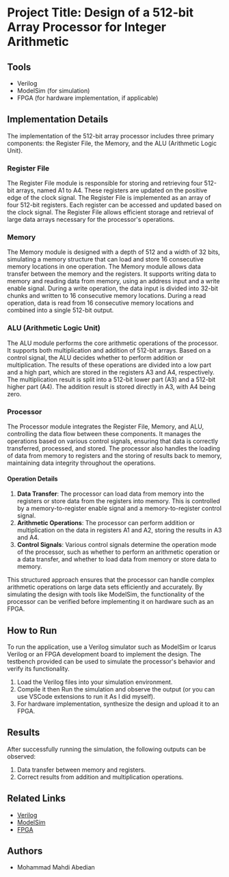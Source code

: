# Project Title: Design of a 512-bit Array Processor for Integer Arithmetic

## Tools

- Verilog
- ModelSim (for simulation)
- FPGA (for hardware implementation, if applicable)

## Implementation Details

The implementation of the 512-bit array processor includes three primary components: the Register File, the Memory, and the ALU (Arithmetic Logic Unit).

### Register File

The Register File module is responsible for storing and retrieving four 512-bit arrays, named A1 to A4. These registers are updated on the positive edge of the clock signal. The Register File is implemented as an array of four 512-bit registers. Each register can be accessed and updated based on the clock signal. The Register File allows efficient storage and retrieval of large data arrays necessary for the processor's operations.

### Memory

The Memory module is designed with a depth of 512 and a width of 32 bits, simulating a memory structure that can load and store 16 consecutive memory locations in one operation. The Memory module allows data transfer between the memory and the registers. It supports writing data to memory and reading data from memory, using an address input and a write enable signal. During a write operation, the data input is divided into 32-bit chunks and written to 16 consecutive memory locations. During a read operation, data is read from 16 consecutive memory locations and combined into a single 512-bit output.

### ALU (Arithmetic Logic Unit)

The ALU module performs the core arithmetic operations of the processor. It supports both multiplication and addition of 512-bit arrays. Based on a control signal, the ALU decides whether to perform addition or multiplication. The results of these operations are divided into a low part and a high part, which are stored in the registers A3 and A4, respectively. The multiplication result is split into a 512-bit lower part (A3) and a 512-bit higher part (A4). The addition result is stored directly in A3, with A4 being zero.

### Processor

The Processor module integrates the Register File, Memory, and ALU, controlling the data flow between these components. It manages the operations based on various control signals, ensuring that data is correctly transferred, processed, and stored. The processor also handles the loading of data from memory to registers and the storing of results back to memory, maintaining data integrity throughout the operations.

#### Operation Details

1. **Data Transfer**: The processor can load data from memory into the registers or store data from the registers into memory. This is controlled by a memory-to-register enable signal and a memory-to-register control signal.
2. **Arithmetic Operations**: The processor can perform addition or multiplication on the data in registers A1 and A2, storing the results in A3 and A4.
3. **Control Signals**: Various control signals determine the operation mode of the processor, such as whether to perform an arithmetic operation or a data transfer, and whether to load data from memory or store data to memory.

This structured approach ensures that the processor can handle complex arithmetic operations on large data sets efficiently and accurately. By simulating the design with tools like ModelSim, the functionality of the processor can be verified before implementing it on hardware such as an FPGA.

## How to Run

To run the application, use a Verilog simulator such as ModelSim or Icarus Verilog or an FPGA development board to implement the design. The testbench provided can be used to simulate the processor's behavior and verify its functionality.

1. Load the Verilog files into your simulation environment.
2. Compile it then Run the simulation and observe the output (or you can use VSCode extensions to run it As I did myself).
3. For hardware implementation, synthesize the design and upload it to an FPGA.

## Results

After successfully running the simulation, the following outputs can be observed:

1. Data transfer between memory and registers.
2. Correct results from addition and multiplication operations.

## Related Links

- [Verilog](https://en.wikipedia.org/wiki/Verilog)
- [ModelSim](https://www.mentor.com/products/fv/modelsim/)
- [FPGA](https://en.wikipedia.org/wiki/Field-programmable_gate_array)

## Authors

- Mohammad Mahdi Abedian
